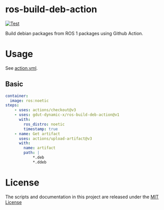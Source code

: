 # ros-build-deb-action
[![Test](https://github.com/gdut-dynamic-x/ros-build-deb-action/actions/workflows/test.yml/badge.svg)](https://github.com/gdut-dynamic-x/ros-build-deb-action/actions/workflows/test.yml)

Build debian packages from ROS 1 packages using Github Action.

# Usage
See [action.yml](action.yml).

## Basic
```yaml
container: 
  image: ros:noetic
steps:
    - uses: actions/checkout@v3
    - uses: gdut-dynamic-x/ros-build-deb-action@v1
      with:
        ros_distro: noetic
        timestamp: true
    - name: Get artifact
      uses: actions/upload-artifact@v3
      with:
        name: artifact
        path: |
            *.deb
            *.ddeb
```

# License
The scripts and documentation in this project are released under the [MIT License](LICENSE)